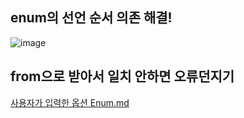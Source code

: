 ## enum의 선언 순서 의존 해결!
![image](https://github.com/skylar1220/wootech-final-test-study/assets/110809927/ba158d59-0e25-49b1-8abf-5d10a5a66b96)

## from으로 받아서 일치 안하면 오류던지기
[사용자가 입력한 옵션 Enum.md](https://github.com/skylar1220/wootech-final-test-study/blob/main/%E1%84%90%E1%85%A6%E1%86%B7%E1%84%91%E1%85%B3%E1%86%AF%E1%84%85%E1%85%B5%E1%86%BA/%E1%84%8E%E1%85%AC%E1%84%8C%E1%85%A9%E1%86%BC%E1%84%8F%E1%85%A9%E1%84%90%E1%85%A6/%E1%84%89%E1%85%A1%E1%84%8B%E1%85%AD%E1%86%BC%E1%84%8C%E1%85%A1%E1%84%80%E1%85%A1%20%E1%84%8B%E1%85%B5%E1%86%B8%E1%84%85%E1%85%A7%E1%86%A8%E1%84%92%E1%85%A1%E1%86%AB%20%E1%84%8B%E1%85%A9%E1%86%B8%E1%84%89%E1%85%A7%E1%86%AB%20Enum.md)
